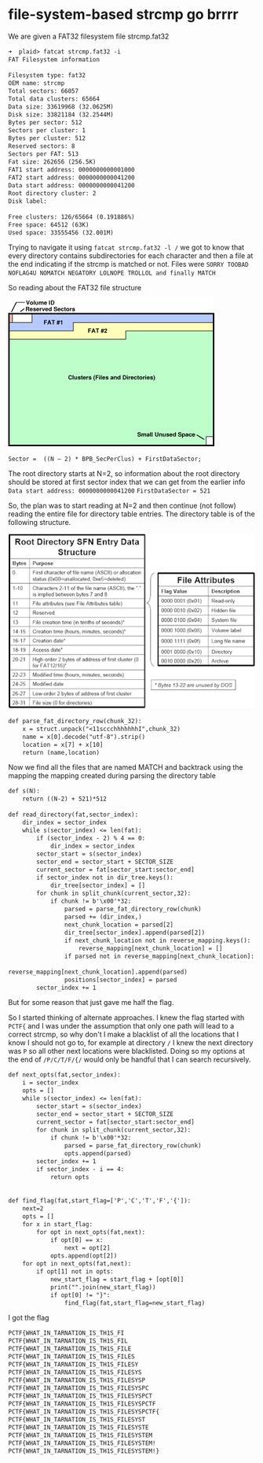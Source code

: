 # file-system-based strcmp go brrrr

We are given a FAT32 filesystem file strcmp.fat32

```
➜  plaid> fatcat strcmp.fat32 -i            
FAT Filesystem information

Filesystem type: fat32   
OEM name: strcmp  
Total sectors: 66057
Total data clusters: 65664
Data size: 33619968 (32.0625M)
Disk size: 33821184 (32.2544M)
Bytes per sector: 512
Sectors per cluster: 1
Bytes per cluster: 512
Reserved sectors: 8
Sectors per FAT: 513
Fat size: 262656 (256.5K)
FAT1 start address: 0000000000001000
FAT2 start address: 0000000000041200
Data start address: 0000000000041200
Root directory cluster: 2
Disk label: 

Free clusters: 126/65664 (0.191886%)
Free space: 64512 (63K)
Used space: 33555456 (32.001M)

```

Trying to navigate it using `fatcat strcmp.fat32 -l /` we got to know that every directory contains subdirectories for each character and then a 
file at the end indicating if the strcmp is matched or not.
Files were `SORRY TOOBAD NOFLAG4U NOMATCH NEGATORY LOLNOPE TROLLOL and finally MATCH`

So reading about the FAT32 file structure


![fat_struct](fat_struct.png)


```
Sector =  ((N – 2) * BPB_SecPerClus) + FirstDataSector;
```

The root directory starts at N=2, so information about the root directory should be stored at first sector index that we can get from the earlier info `Data start address: 0000000000041200`
`FirstDataSector = 521`

So, the plan was to start reading at N=2 and then continue (not follow) reading the entire file for directory table entries.
The directory table is of the following structure.


![dir_table](dir_table.png)



```
def parse_fat_directory_row(chunk_32):
    x = struct.unpack("<11sccchhhhhhhI",chunk_32)
    name = x[0].decode("utf-8").strip()
    location = x[7] + x[10]
    return (name,location)
 ```
 
Now we find all the files that are named MATCH and backtrack using the mapping the mapping created during parsing the directory table
```
def s(N):
    return ((N-2) + 521)*512

def read_directory(fat,sector_index):
    dir_index = sector_index
    while s(sector_index) <= len(fat):
        if (sector_index - 2) % 4 == 0:
            dir_index = sector_index
        sector_start = s(sector_index)
        sector_end = sector_start + SECTOR_SIZE
        current_sector = fat[sector_start:sector_end]
        if sector_index not in dir_tree.keys():
            dir_tree[sector_index] = []
        for chunk in split_chunk(current_sector,32):
            if chunk != b'\x00'*32:
                parsed = parse_fat_directory_row(chunk)
                parsed += (dir_index,)
                next_chunk_location = parsed[2]
                dir_tree[sector_index].append(parsed[2])
                if next_chunk_location not in reverse_mapping.keys():
                    reverse_mapping[next_chunk_location] = []
                if parsed not in reverse_mapping[next_chunk_location]:
                    reverse_mapping[next_chunk_location].append(parsed)
                positions[sector_index] = parsed
        sector_index += 1
 ```
But for some reason that just gave me half the flag.

So I started thinking of alternate approaches. I knew the flag started with `PCTF{` and I was under the assumption that only one path will lead to a
correct strcmp, so why don't I make a blacklist of all the locations that I know I should not go to, for example at directory `/` I knew the next directory was `P` so all other next locations were blacklisted.
Doing so my options at the end of `/P/C/T/F/{/` would only be handful that I can search recursively.

```
def next_opts(fat,sector_index):
    i = sector_index
    opts = []
    while s(sector_index) <= len(fat):
        sector_start = s(sector_index)
        sector_end = sector_start + SECTOR_SIZE
        current_sector = fat[sector_start:sector_end]
        for chunk in split_chunk(current_sector,32):
            if chunk != b'\x00'*32:
                parsed = parse_fat_directory_row(chunk)
                opts.append(parsed)
        sector_index += 1
        if sector_index - i == 4:
            return opts


def find_flag(fat,start_flag=['P','C','T','F','{']):
    next=2
    opts = []
    for x in start_flag:
        for opt in next_opts(fat,next):
            if opt[0] == x:
                next = opt[2]
            opts.append(opt[2])
    for opt in next_opts(fat,next):
        if opt[1] not in opts:
            new_start_flag = start_flag + [opt[0]]
            print("".join(new_start_flag))
            if opt[0] != "}":
                find_flag(fat,start_flag=new_start_flag)

```

I got the flag

```
PCTF{WHAT_IN_TARNATION_IS_TH1S_FI
PCTF{WHAT_IN_TARNATION_IS_TH1S_FIL
PCTF{WHAT_IN_TARNATION_IS_TH1S_FILE
PCTF{WHAT_IN_TARNATION_IS_TH1S_FILES
PCTF{WHAT_IN_TARNATION_IS_TH1S_FILESY
PCTF{WHAT_IN_TARNATION_IS_TH1S_FILESYS
PCTF{WHAT_IN_TARNATION_IS_TH1S_FILESYSP
PCTF{WHAT_IN_TARNATION_IS_TH1S_FILESYSPC
PCTF{WHAT_IN_TARNATION_IS_TH1S_FILESYSPCT
PCTF{WHAT_IN_TARNATION_IS_TH1S_FILESYSPCTF
PCTF{WHAT_IN_TARNATION_IS_TH1S_FILESYSPCTF{
PCTF{WHAT_IN_TARNATION_IS_TH1S_FILESYST
PCTF{WHAT_IN_TARNATION_IS_TH1S_FILESYSTE
PCTF{WHAT_IN_TARNATION_IS_TH1S_FILESYSTEM
PCTF{WHAT_IN_TARNATION_IS_TH1S_FILESYSTEM!
PCTF{WHAT_IN_TARNATION_IS_TH1S_FILESYSTEM!}
```
